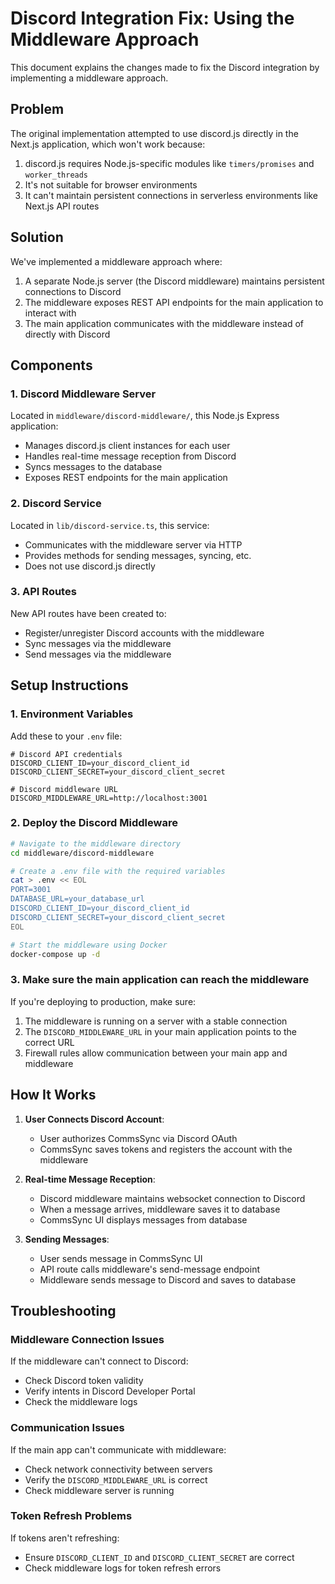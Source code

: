 # Discord Integration Fix: Using the Middleware Approach

This document explains the changes made to fix the Discord integration by implementing a middleware approach.

## Problem

The original implementation attempted to use discord.js directly in the Next.js application, which won't work because:

1. discord.js requires Node.js-specific modules like `timers/promises` and `worker_threads`
2. It's not suitable for browser environments
3. It can't maintain persistent connections in serverless environments like Next.js API routes

## Solution

We've implemented a middleware approach where:

1. A separate Node.js server (the Discord middleware) maintains persistent connections to Discord
2. The middleware exposes REST API endpoints for the main application to interact with
3. The main application communicates with the middleware instead of directly with Discord

## Components

### 1. Discord Middleware Server

Located in `middleware/discord-middleware/`, this Node.js Express application:

- Manages discord.js client instances for each user
- Handles real-time message reception from Discord
- Syncs messages to the database
- Exposes REST endpoints for the main application

### 2. Discord Service

Located in `lib/discord-service.ts`, this service:

- Communicates with the middleware server via HTTP
- Provides methods for sending messages, syncing, etc.
- Does not use discord.js directly

### 3. API Routes

New API routes have been created to:

- Register/unregister Discord accounts with the middleware
- Sync messages via the middleware
- Send messages via the middleware

## Setup Instructions

### 1. Environment Variables

Add these to your `.env` file:

```
# Discord API credentials
DISCORD_CLIENT_ID=your_discord_client_id
DISCORD_CLIENT_SECRET=your_discord_client_secret

# Discord middleware URL
DISCORD_MIDDLEWARE_URL=http://localhost:3001
```

### 2. Deploy the Discord Middleware

```bash
# Navigate to the middleware directory
cd middleware/discord-middleware

# Create a .env file with the required variables
cat > .env << EOL
PORT=3001
DATABASE_URL=your_database_url
DISCORD_CLIENT_ID=your_discord_client_id
DISCORD_CLIENT_SECRET=your_discord_client_secret
EOL

# Start the middleware using Docker
docker-compose up -d
```

### 3. Make sure the main application can reach the middleware

If you're deploying to production, make sure:

1. The middleware is running on a server with a stable connection
2. The `DISCORD_MIDDLEWARE_URL` in your main application points to the correct URL
3. Firewall rules allow communication between your main app and middleware

## How It Works

1. **User Connects Discord Account**:
   - User authorizes CommsSync via Discord OAuth
   - CommsSync saves tokens and registers the account with the middleware

2. **Real-time Message Reception**:
   - Discord middleware maintains websocket connection to Discord
   - When a message arrives, middleware saves it to database
   - CommsSync UI displays messages from database

3. **Sending Messages**:
   - User sends message in CommsSync UI
   - API route calls middleware's send-message endpoint
   - Middleware sends message to Discord and saves to database

## Troubleshooting

### Middleware Connection Issues

If the middleware can't connect to Discord:

- Check Discord token validity
- Verify intents in Discord Developer Portal
- Check the middleware logs

### Communication Issues

If the main app can't communicate with middleware:

- Check network connectivity between servers
- Verify the `DISCORD_MIDDLEWARE_URL` is correct
- Check middleware server is running

### Token Refresh Problems

If tokens aren't refreshing:

- Ensure `DISCORD_CLIENT_ID` and `DISCORD_CLIENT_SECRET` are correct
- Check middleware logs for token refresh errors

